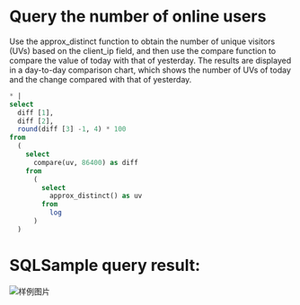 # Query the number of online users

Use the approx_distinct function to obtain the number of unique visitors (UVs) based on the client_ip field, and then use the compare function to compare the value of today with that of yesterday.
The results are displayed in a day-to-day comparison chart, which shows the number of UVs of today and the change compared with that of yesterday.

```SQL
* |
select
  diff [1],
  diff [2],
  round(diff [3] -1, 4) * 100
from
  (
    select
      compare(uv, 86400) as diff
    from
      (
        select
          approx_distinct() as uv
        from
          log
      )
  )
```

# SQLSample query result:

![样例图片](http://slsconsole.oss-cn-hangzhou.aliyuncs.com/sql_sample/%E5%9C%A8%E7%BA%BF%E4%BA%BA%E6%95%B01585139611.jpg)
